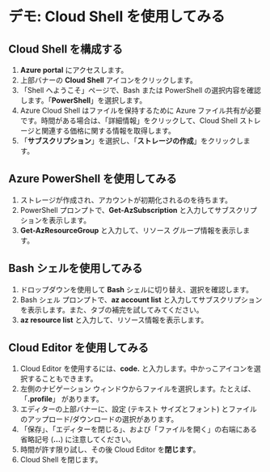 # デモ: Cloud Shell を使用してみる

## Cloud Shell を構成する

1. **Azure portal** にアクセスします。
2. 上部バナーの **Cloud Shell** アイコンをクリックします。
3. 「Shell へようこそ」ページで、Bash または PowerShell の選択内容を確認します。「**PowerShell**」を選択します。
4. Azure Cloud Shell はファイルを保持するために Azure ファイル共有が必要です。時間がある場合は、「詳細情報」をクリックして、Cloud Shell ストレージと関連する価格に関する情報を取得します。
5. 「**サブスクリプション**」を選択し、「**ストレージの作成**」をクリックします。 

## Azure PowerShell を使用してみる

1. ストレージが作成され、アカウントが初期化されるのを待ちます。
2. PowerShell プロンプトで、**Get-AzSubscription** と入力してサブスクリプションを表示します。
3. **Get-AzResourceGroup** と入力して、リソース グループ情報を表示します。

## Bash シェルを使用してみる

1. ドロップダウンを使用して **Bash** シェルに切り替え、選択を確認します。
2. Bash シェル プロンプトで、**az account list** と入力してサブスクリプションを表示します。また、タブの補完を試してみてください。 
3. **az resource list** と入力して、リソース情報を表示します。

## Cloud Editor を使用してみる

1. Cloud Editor を使用するには、**code.** と入力します。中かっこアイコンを選択することもできます。 
2. 左側のナビゲーション ウィンドウからファイルを選択します。たとえば、「**.profile**」 があります。
3. エディターの上部バナーに、設定 (テキスト サイズとフォント) とファイルのアップロード/ダウンロードの選択があります。
4. 「保存」、「エディターを閉じる」、および「ファイルを開く」の右端にある省略記号 (**...**) に注意してください。
5. 時間が許す限り試し、その後 Cloud Editor を**閉じます**。 
6. Cloud Shell を閉じます。
